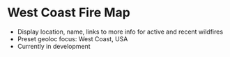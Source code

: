 # West Coast Fire Map

- Display location, name, links to more info for active and recent wildfires
- Preset geoloc focus: West Coast, USA
- Currently in development